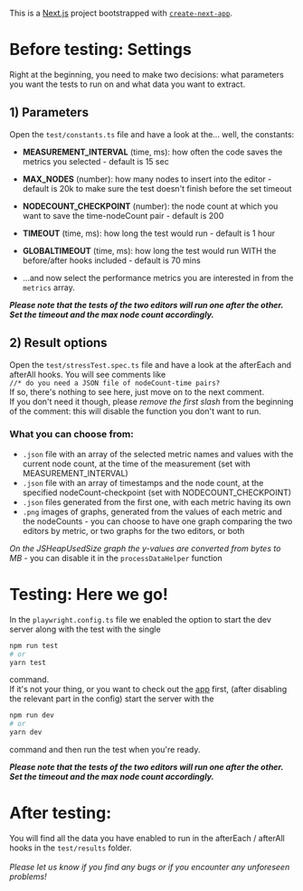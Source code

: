 This is a [Next.js](https://nextjs.org/) project bootstrapped with [`create-next-app`](https://github.com/vercel/next.js/tree/canary/packages/create-next-app).

# Before testing: Settings
Right at the beginning, you need to make two decisions: what parameters you want the tests to run on and what data you want to extract.

## 1) Parameters

Open the `test/constants.ts` file and have a look at the... well, the constants: 

- **MEASUREMENT_INTERVAL** (time, ms): how often the code saves the metrics you selected - default is 15 sec


- **MAX_NODES** (number): how many nodes to insert into the editor - default is 20k to make sure the test doesn't finish before the set timeout


- **NODECOUNT_CHECKPOINT** (number): the node count at which you want to save the time-nodeCount pair - default is 200


- **TIMEOUT** (time, ms): how long the test would run - default is 1 hour


- **GLOBALTIMEOUT** (time, ms): how long the test would run WITH the before/after hooks included - default is 70 mins


- ...and now select the performance metrics you are interested in from the `metrics` array.

***Please note that the tests of the two editors will run one after the other. Set the timeout and the max node count accordingly.***

## 2) Result options

Open the `test/stressTest.spec.ts` file and have a look at the afterEach and afterAll hooks.
You will see comments like\
`//* do you need a JSON file of nodeCount-time pairs?` \
If so, there's nothing to see here, just move on to the next comment. \
If you don't need it though, please *remove the first slash* from the beginning of the comment: this will disable the function you don't want to run.

### What you can choose from:
- `.json` file with an array of the selected metric names and values with the current node count, at the time of the measurement (set with MEASUREMENT_INTERVAL)
- `.json` file with an array of timestamps and the node count, at the specified nodeCount-checkpoint (set with NODECOUNT_CHECKPOINT)
- `.json` files generated from the first one, with each metric having its own
- `.png` images of graphs, generated from the values of each metric and the nodeCounts - you can choose to have one graph comparing the two editors by metric, or two graphs for the two editors, or both

*On the JSHeapUsedSize graph the y-values are converted from bytes to MB* - you can disable it in the `processDataHelper` function

# Testing: Here we go!

In the `playwright.config.ts` file we enabled the option to start the dev server along with the test with the single 
```bash
npm run test
# or
yarn test
```
command.\
If it's not your thing, or you want to check out the [app](http://localhost:3000) first, (after disabling the relevant part in the config) start the server with the 
```bash
npm run dev
# or
yarn dev
```
command and then run the test when you're ready.

***Please note that the tests of the two editors will run one after the other. Set the timeout and the max node count accordingly.***


# After testing: 

You will find all the data you have enabled to run in the afterEach / afterAll hooks in the `test/results` folder.\
\
*Please let us know if you find any bugs or if you encounter any unforeseen problems!*